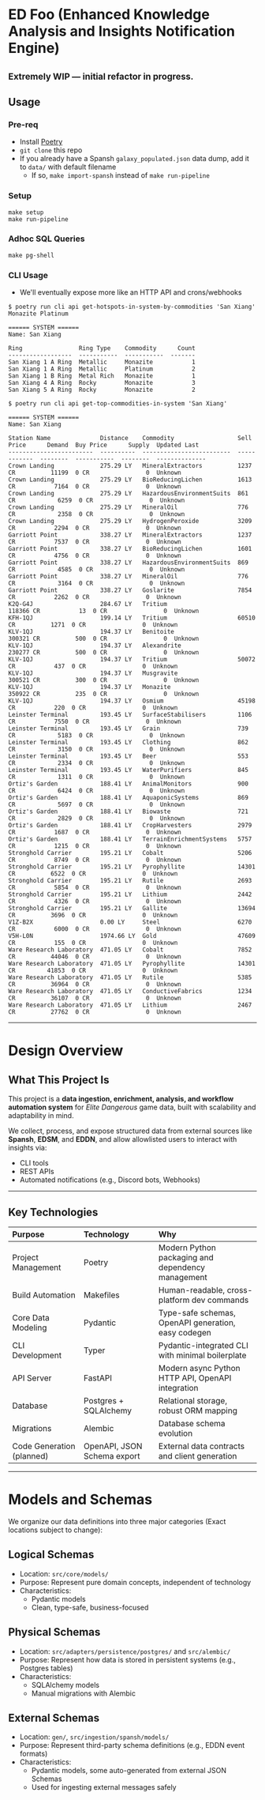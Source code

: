 # ED Foo (Enhanced Knowledge Analysis and Insights Notification Engine)

<sub>Extremely WIP — initial refactor in progress.</sub>
---

## Usage
### Pre-req
- Install [Poetry](https://python-poetry.org/docs/#installation)
- `git clone` this repo
- If you already have a Spansh `galaxy_populated.json` data dump, add it to `data/` with default filename
  - If so, `make import-spansh` instead of `make run-pipeline`

### Setup
```
make setup
make run-pipeline
```

### Adhoc SQL Queries
```
make pg-shell
```

### CLI Usage
- We'll eventually expose more like an HTTP API and crons/webhooks

```
$ poetry run cli api get-hotspots-in-system-by-commodities 'San Xiang' Monazite Platinum

====== SYSTEM ======
Name: San Xiang

Ring                Ring Type    Commodity      Count
------------------  -----------  -----------  -------
San Xiang 1 A Ring  Metallic     Monazite           1
San Xiang 1 A Ring  Metallic     Platinum           2
San Xiang 1 B Ring  Metal Rich   Monazite           1
San Xiang 4 A Ring  Rocky        Monazite           3
San Xiang 5 A Ring  Rocky        Monazite           2
```

```
$ poetry run cli api get-top-commodities-in-system 'San Xiang'

====== SYSTEM ======
Name: San Xiang

Station Name              Distance    Commodity                  Sell Price      Demand  Buy Price      Supply  Updated Last
------------------------  ----------  -------------------------  ------------  --------  -----------  --------  --------------
Crown Landing             275.29 LY   MineralExtractors          1237 CR          11199  0 CR                0  Unknown
Crown Landing             275.29 LY   BioReducingLichen          1613 CR           7164  0 CR                0  Unknown
Crown Landing             275.29 LY   HazardousEnvironmentSuits  861 CR            6259  0 CR                0  Unknown
Crown Landing             275.29 LY   MineralOil                 776 CR            2358  0 CR                0  Unknown
Crown Landing             275.29 LY   HydrogenPeroxide           3209 CR           2294  0 CR                0  Unknown
Garriott Point            338.27 LY   MineralExtractors          1237 CR           7537  0 CR                0  Unknown
Garriott Point            338.27 LY   BioReducingLichen          1601 CR           4756  0 CR                0  Unknown
Garriott Point            338.27 LY   HazardousEnvironmentSuits  869 CR            4585  0 CR                0  Unknown
Garriott Point            338.27 LY   MineralOil                 776 CR            3164  0 CR                0  Unknown
Garriott Point            338.27 LY   Goslarite                  7854 CR           2262  0 CR                0  Unknown
K2Q-G4J                   284.67 LY   Tritium                    118366 CR           13  0 CR                0  Unknown
KFH-1QJ                   199.14 LY   Tritium                    60510 CR          1271  0 CR                0  Unknown
KLV-1QJ                   194.37 LY   Benitoite                  300321 CR          500  0 CR                0  Unknown
KLV-1QJ                   194.37 LY   Alexandrite                230277 CR          500  0 CR                0  Unknown
KLV-1QJ                   194.37 LY   Tritium                    50072 CR           437  0 CR                0  Unknown
KLV-1QJ                   194.37 LY   Musgravite                 300521 CR          300  0 CR                0  Unknown
KLV-1QJ                   194.37 LY   Monazite                   350922 CR          235  0 CR                0  Unknown
KLV-1QJ                   194.37 LY   Osmium                     45198 CR           220  0 CR                0  Unknown
Leinster Terminal         193.45 LY   SurfaceStabilisers         1106 CR           7550  0 CR                0  Unknown
Leinster Terminal         193.45 LY   Grain                      739 CR            5183  0 CR                0  Unknown
Leinster Terminal         193.45 LY   Clothing                   862 CR            3150  0 CR                0  Unknown
Leinster Terminal         193.45 LY   Beer                       553 CR            2334  0 CR                0  Unknown
Leinster Terminal         193.45 LY   WaterPurifiers             845 CR            1311  0 CR                0  Unknown
Ortiz's Garden            188.41 LY   AnimalMonitors             900 CR            6424  0 CR                0  Unknown
Ortiz's Garden            188.41 LY   AquaponicSystems           869 CR            5697  0 CR                0  Unknown
Ortiz's Garden            188.41 LY   Biowaste                   721 CR            2829  0 CR                0  Unknown
Ortiz's Garden            188.41 LY   CropHarvesters             2979 CR           1687  0 CR                0  Unknown
Ortiz's Garden            188.41 LY   TerrainEnrichmentSystems   5757 CR           1215  0 CR                0  Unknown
Stronghold Carrier        195.21 LY   Cobalt                     5206 CR           8749  0 CR                0  Unknown
Stronghold Carrier        195.21 LY   Pyrophyllite               14301 CR          6522  0 CR                0  Unknown
Stronghold Carrier        195.21 LY   Rutile                     2693 CR           5854  0 CR                0  Unknown
Stronghold Carrier        195.21 LY   Lithium                    2442 CR           4326  0 CR                0  Unknown
Stronghold Carrier        195.21 LY   Gallite                    13694 CR          3696  0 CR                0  Unknown
V1Z-B2X                   0.00 LY     Steel                      6270 CR           6000  0 CR                0  Unknown
V5H-L0N                   1974.66 LY  Gold                       47609 CR           155  0 CR                0  Unknown
Ware Research Laboratory  471.05 LY   Cobalt                     7852 CR          44046  0 CR                0  Unknown
Ware Research Laboratory  471.05 LY   Pyrophyllite               14301 CR         41853  0 CR                0  Unknown
Ware Research Laboratory  471.05 LY   Rutile                     5385 CR          36964  0 CR                0  Unknown
Ware Research Laboratory  471.05 LY   ConductiveFabrics          1234 CR          36107  0 CR                0  Unknown
Ware Research Laboratory  471.05 LY   Lithium                    2467 CR          27762  0 CR                0  Unknown
```

---

# Design Overview

## What This Project Is

This project is a **data ingestion, enrichment, analysis, and workflow automation system** for *Elite Dangerous* game data, built with scalability and adaptability in mind.

We collect, process, and expose structured data from external sources like **Spansh**, **EDSM**, and **EDDN**, and allow allowlisted users to interact with insights via:
- CLI tools
- REST APIs
- Automated notifications (e.g., Discord bots, Webhooks)

---

## Key Technologies

| Purpose                         | Technology                   | Why |
|:---------------------------------|:------------------------------|:----|
| Project Management              | Poetry                        | Modern Python packaging and dependency management |
| Build Automation                | Makefiles                     | Human-readable, cross-platform dev commands |
| Core Data Modeling              | Pydantic                      | Type-safe schemas, OpenAPI generation, easy codegen |
| CLI Development                 | Typer                         | Pydantic-integrated CLI with minimal boilerplate |
| API Server                      | FastAPI                       | Modern async Python HTTP API, OpenAPI integration |
| Database                        | Postgres + SQLAlchemy         | Relational storage, robust ORM mapping |
| Migrations                      | Alembic                       | Database schema evolution |
| Code Generation (planned)       | OpenAPI, JSON Schema export   | External data contracts and client generation |

---

# Models and Schemas

We organize our data definitions into three major categories (Exact locations subject to change):

## Logical Schemas
- Location: `src/core/models/`
- Purpose: Represent pure domain concepts, independent of technology
- Characteristics:
  - Pydantic models
  - Clean, type-safe, business-focused

## Physical Schemas
- Location: `src/adapters/persistence/postgres/` and `src/alembic/`
- Purpose: Represent how data is stored in persistent systems (e.g., Postgres tables)
- Characteristics:
  - SQLAlchemy models
  - Manual migrations with Alembic

## External Schemas
- Location: `gen/`, `src/ingestion/spansh/models/`
- Purpose: Represent third-party schema definitions (e.g., EDDN event formats)
- Characteristics:
  - Pydantic models, some auto-generated from external JSON Schemas
  - Used for ingesting external messages safely
